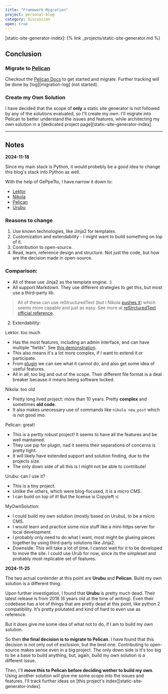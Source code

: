 ```yaml
---
title: "Framework Migration"
project: personal-blog
category: discussion
open: true
---
```

[Lektor]: https://www.getlektor.com/
[Nikola]: https://getnikola.com/
[Pelican]: https://getpelican.com/
[Urubu]: http://urubu.jandecaluwe.com/
[lektor-demo-yt]: https://www.youtube.com/watch?v=lTWTCwuPdrU
[lektor-plugins]: https://www.getlektor.com/plugins/
[reStructuredText-nikola]: https://getnikola.com/quickstart.html
[reStrcturedText-official-reference]: https://docutils.sourceforge.io/docs/user/rst/quickref.html
[pelican-docs]: https://docs.getpelican.com/en/latest/
[static-site-generator-index]: {% link _projects/static-site-generator.md %}


## Conclusion

### Migrate to [Pelican]

Checkout the [Pelican Docs][pelican-docs] to get started and migrate. Further tracking will be done by [log][migration-log] (not started).

### Create my Own Solution

I have decided that the scope of **only** a static site generator is not followed by any of the solutions evaluated, so I'll create my own. I'll migrate into Pelican to better understand the issues and features, while architecting my own solution in a [dedicated project page][static-site-generator-index].

---

## Notes

**2024-11-18**

Since my main stack is Python, it would probebly be a good idea to change this blog's stack into Python as well.

With the help of GePpeTto, I have narrow it down to:

* [Lektor]
* [Nikola]
* [Pelican]
* [Urubu]

### Reasons to change

1. Use known technologies, like Jinja2 for templates.
2. Customization and extendability - I might want to build something on top of it.
3. Contribution to open-source.
4. Read, learn, reference design and structure. Not just the code, but how are the decision made in open-source.

### Comparison:

* All of these use Jinja2 as the template engine. :)
* All support Markdown. They use different strategies to get this, but most use a third-party lib.

> All of these can use reStructuredText (but I Nikola [pushes it][reStructuredText-nikola]) which seems more capable and just as easy. See more at [reStrcturedText official reference][reStrcturedText-official-reference].

2. Extendability:

Lektor: too much

* Has the most features, including an admin interface, and can have multiple "fields". See [this demonstration][lektor-demo-yt].
* This also means it's a lot more complex, if I want to extend it or participate.
* From [plugin][lektor-plugins] we can see what it cannot do, and also get some idea of useful features.
* All in all, too big and out of the scope. Their different file format is a deal breaker because it means being software locked.

Nikola: too old

* Pretty long lived project: more than 10 years. Pretty **complex** and sometimes **old code**.
* It also makes unecessary use of commands like `nikola new_post` which is not good imo.

Pelican: great!

* This is a pertty robust project! It seems to have all the features and be well mantained.
* They use pip for plugin, nad it seems their separations of concerns is pretty tight.
* It will likely have extended support and solution finding, due to the projects size.
* The only down side of all this is I might not be able to contribute!

Urubu: can I use it?

* This is a tiny project.
* Unlike the others, which were blog-focused, it is a *micro CMS*.
* I can build on top of it! But the license is Copyleft :c

MyOwnSolution:

* I could build my own solution (mostly based on Urubu), to be a micro CMS.
* I would learn and practice some nice stuff like a mini-https server for local development.
* I probably only need to do what I want, most might be glueing pieces together by using third-party solutions like Jinja2.
* Downside: This will take a lot of time. I cannot wait for it to be developed to move the site. I could use Urub for now, since its the simpleset and probably most replicable set of features.

**2024-11-25**

The two actual contender at this point are
**Urubu** and **Pelican**. Build my own solution is a different thing.

Upon further investigation, I found that **Urubu** is pretty much dead. Their latest release is from 2018 (6 years old at the time of writing). Even their codebase has a lot of things that are pretty dead at this point, like python 2 compatibility. It's pretty polutated and kind of hard to even use as reference.

But it does give me some idea of what not to do, if I am to build my own solution.

So then **the final decision is to migrate to Pelican**. I have found that this decision is not only out of exclusion, but the best one. Contributing to open-source makes sense even in a big project. The only down side is it's too big to be a base to build anything, but, again, build my own solution is a different issue.

Then, I'll **move this to Pelican before deciding wether to build my own**. Using another solution will give me some scope into the issues and features. I'll track further ideas on [this project's index][static-site-generator-index].

